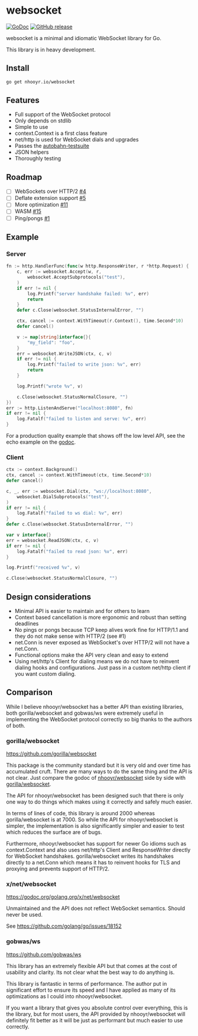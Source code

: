 # websocket

[![GoDoc](https://godoc.org/nhooyr.io/websocket?status.svg)](https://godoc.org/nhooyr.io/websocket)
[![GitHub release](https://img.shields.io/github/release-pre/nhooyr/websocket.svg)](https://github.com/nhooyr/websocket/releases)

websocket is a minimal and idiomatic WebSocket library for Go.

This library is in heavy development.

## Install

```bash
go get nhooyr.io/websocket
```

## Features

- Full support of the WebSocket protocol
- Only depends on stdlib
- Simple to use
- context.Context is a first class feature
- net/http is used for WebSocket dials and upgrades
- Passes the [autobahn-testsuite](https://github.com/crossbario/autobahn-testsuite)
- JSON helpers
- Thoroughly testing

## Roadmap

- [ ] WebSockets over HTTP/2 [#4](https://github.com/nhooyr/websocket/issues/4)
- [ ] Deflate extension support [#5](https://github.com/nhooyr/websocket/issues/5)
- [ ] More optimization [#11](https://github.com/nhooyr/websocket/issues/11)
- [ ] WASM [#15](https://github.com/nhooyr/websocket/issues/15)
- [ ] Ping/pongs [#1](https://github.com/nhooyr/websocket/issues/1)

## Example

### Server

```go
fn := http.HandlerFunc(func(w http.ResponseWriter, r *http.Request) {
	c, err := websocket.Accept(w, r,
		websocket.AcceptSubprotocols("test"),
	)
	if err != nil {
		log.Printf("server handshake failed: %v", err)
		return
	}
	defer c.Close(websocket.StatusInternalError, "")

	ctx, cancel := context.WithTimeout(r.Context(), time.Second*10)
	defer cancel()

	v := map[string]interface{}{
		"my_field": "foo",
	}
	err = websocket.WriteJSON(ctx, c, v)
	if err != nil {
		log.Printf("failed to write json: %v", err)
		return
	}

	log.Printf("wrote %v", v)

	c.Close(websocket.StatusNormalClosure, "")
})
err := http.ListenAndServe("localhost:8080", fn)
if err != nil {
	log.Fatalf("failed to listen and serve: %v", err)
}
```

For a production quality example that shows off the low level API, see the echo example on the [godoc](https://godoc.org/nhooyr.io/websocket#Accept).

### Client

```go
ctx := context.Background()
ctx, cancel := context.WithTimeout(ctx, time.Second*10)
defer cancel()

c, _, err := websocket.Dial(ctx, "ws://localhost:8080",
	websocket.DialSubprotocols("test"),
)
if err != nil {
	log.Fatalf("failed to ws dial: %v", err)
}
defer c.Close(websocket.StatusInternalError, "")

var v interface{}
err = websocket.ReadJSON(ctx, c, v)
if err != nil {
	log.Fatalf("failed to read json: %v", err)
}

log.Printf("received %v", v)

c.Close(websocket.StatusNormalClosure, "")
```

## Design considerations

- Minimal API is easier to maintain and for others to learn
- Context based cancellation is more ergonomic and robust than setting deadlines
- No pings or pongs because TCP keep alives work fine for HTTP/1.1 and they do not make
  sense with HTTP/2 (see #1)
- net.Conn is never exposed as WebSocket's over HTTP/2 will not have a net.Conn.
- Functional options make the API very clean and easy to extend
- Using net/http's Client for dialing means we do not have to reinvent dialing hooks
  and configurations. Just pass in a custom net/http client if you want custom dialing.

## Comparison

While I believe nhooyr/websocket has a better API than existing libraries, 
both gorilla/websocket and gobwas/ws were extremely useful in implementing the
WebSocket protocol correctly so big thanks to the authors of both.

### gorilla/websocket

https://github.com/gorilla/websocket

This package is the community standard but it is very old and over time
has accumulated cruft. There are many ways to do the same thing and the API
is not clear. Just compare the godoc of
[nhooyr/websocket](godoc.org/github.com/nhooyr/websocket) side by side with
[gorilla/websocket](godoc.org/github.com/gorilla/websocket).

The API for nhooyr/websocket has been designed such that there is only one way to do things
which makes using it correctly and safely much easier.

In terms of lines of code, this library is around 2000 whereas gorilla/websocket is
at 7000. So while the API for nhooyr/websocket is simpler, the implementation is also
significantly simpler and easier to test which reduces the surface are of bugs.

Furthermore, nhooyr/websocket has support for newer Go idioms such as context.Context and
also uses net/http's Client and ResponseWriter directly for WebSocket handshakes.
gorilla/websocket writes its handshakes directly to a net.Conn which means
it has to reinvent hooks for TLS and proxying and prevents support of HTTP/2.

### x/net/websocket

https://godoc.org/golang.org/x/net/websocket

Unmaintained and the API does not reflect WebSocket semantics. Should never be used.

See https://github.com/golang/go/issues/18152

### gobwas/ws

https://github.com/gobwas/ws

This library has an extremely flexible API but that comes at the cost of usability
and clarity. Its not clear what the best way to do anything is.

This library is fantastic in terms of performance. The author put in significant
effort to ensure its speed and I have applied as many of its optimizations as
I could into nhooyr/websocket.

If you want a library that gives you absolute control over everything, this is the library,
but for most users, the API provided by nhooyr/websocket will definitely fit better as it will
be just as performant but much easier to use correctly.
